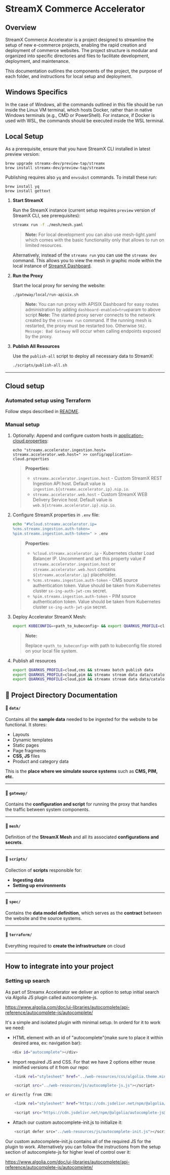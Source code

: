 # StreamX Commerce Accelerator

## Overview

StreamX Commerce Accelerator is a project designed to streamline the setup of new e-commerce
projects, enabling the rapid creation and deployment of commerce websites. The project structure is
modular and organized into specific directories and files to facilitate development, deployment, and
maintenance.

This documentation outlines the components of the project, the purpose of each folder, and
instructions for local setup and deployment.

## Windows Specifics

In the case of Windows, all the commands outlined in this file should be run inside the Linux VM terminal, which hosts Docker, rather than in native Windows terminals (e.g., CMD or PowerShell). For instance, if Docker is used with WSL, the commands should be executed inside the WSL terminal.

## Local Setup

As a prerequisite, ensure that you have StreamX CLI installed in latest preview version:
  ```shell
  brew upgrade streamx-dev/preview-tap/streamx
  brew install streamx-dev/preview-tap/streamx
  ```
Publishing requires also `yq` and `envsubst` commands. To install these run:
  ```shell
  brew install yq
  brew install gettext
  ```

1. **Start StreamX**
    
   Run the StreamX instance (current setup requires `preview` version of StreamX CLI, see
      prerequisites):
      ```bash
      streamx run -f ./mesh/mesh.yaml
      ```

   > **Note:** For local development you can also use mesh-light.yaml which comes with the basic
   functionality only that allows to run on limited resources.

   Alternatively, instead of the `streamx run` you can use the `streamx dev` command. 
   This allows you to view the mesh in graphic mode within the local instance of [StreamX Dashboard](http://localhost:9088/mesh). 

2. **Run the Proxy**

   Start the local proxy for serving the website:
      ```bash
      ./gateway/local/run-apisix.sh
      ```

   > **Note:** You can run proxy with APISIX Dashboard for easy routes administration by adding `dashboard-enabled=true`param to above script
   > **Note:** The started proxy server connects to the network created by the `streamx run` command.
   If the running mesh is restarted, the proxy must be restarted too. Otherwise `502. Message: Bad Gateway` will occur when calling endpoints exposed by the proxy.

3. **Publish All Resources**
   
   Use the `publish-all` script to deploy all necessary data to StreamX:
      ```bash
      ./scripts/publish-all.sh
      ```
---

## Cloud setup
### Automated setup using Terraform
Follow steps described in [README](terraform/README.md).
### Manual setup
1. Optionally: Append and configure custom hosts in [application-cloud.properties](config/application-cloud.properties):
   ```shell
   echo "streamx.accelerator.ingestion.host=
   streamx.accelerator.web.host=" >> config/application-cloud.properties
   ```
   > **Properties:**
   > * `streamx.accelerator.ingestion.host` - Custom StreamX REST Ingestion API host. Default value is `ingestion.${streamx.accelerator.ip}.nip.io`.
   > * `streamx.accelerator.web.host` - Custom StreamX WEB Delivery Service host. Default value is `web.${streamx.accelerator.ip}.nip.io`.
2. Configure StreamX properties in `.env` file:
   ```bash
   echo "#%cloud.streamx.accelerator.ip=
   %cms.streamx.ingestion.auth-token=
   %pim.streamx.ingestion.auth-token=" > .env
   ```
   > **Properties:**
   > * `%cloud.streamx.accelerator.ip` - Kubernetes cluster Load Balancer IP. Uncomment and set this property value if `streamx.accelerator.ingestion.host` or `streamx.accelerator.web.host` contains `${streamx.accelerator.ip}` placeholder.
   > * `%cms.streamx.ingestion.auth-token` - CMS source authentication token. Value should be taken from Kubernetes cluster `sx-ing-auth-jwt-cms` secret.
   > * `%pim.streamx.ingestion.auth-token` - PIM source authentication token. Value should be taken from Kubernetes cluster `sx-ing-auth-jwt-pim` secret.
3. Deploy Accelerator StreamX Mesh:
   ```bash
   export KUBECONFIG=<path_to_kubeconfig> && export QUARKUS_PROFILE=cloud && streamx --accept-license deploy -f mesh/mesh.yaml
   ```
   > **Note:**
   > 
   > Replace `<path_to_kubeconfig>` with path to kubeconfig file stored on your local file system.
4. Publish all resources
   ```bash
   export QUARKUS_PROFILE=cloud,cms && streamx batch publish data
   export QUARKUS_PROFILE=cloud,pim && streamx stream data data/catalog/products.stream
   export QUARKUS_PROFILE=cloud,pim && streamx stream data data/catalog/categories.stream
   ```

## 📁 Project Directory Documentation

#### 📂 `data/`

Contains all the **sample data** needed to be ingested for the website to be functional. It stores:

- Layouts
- Dynamic templates
- Static pages
- Page fragments
- **CSS, JS** files
- Product and category data

This is the **place where we simulate source systems** such as **CMS, PIM, etc.**

---

#### 📂 `gateway/`

Contains the **configuration and script** for running the proxy that handles the traffic between
system components.

---

#### 📂 `mesh/`

Definition of the **StreamX Mesh** and all its associated **configurations and secrets**.

---

#### 📂 `scripts/`

Collection of **scripts** responsible for:

- **Ingesting data**
- **Setting up environments**

---

#### 📂 `spec/`

Contains the **data model definition**, which serves as the **contract** between the website and the
source systems.

---

#### 📂 `terraform/`

Everything required to **create the infrastructure** on cloud

---

## How to integrate into your project

### Setting up search

As part of Streamx Accelerator we deliver an option to setup initial search via Algolia JS plugin
called autocomplete-js.

https://www.algolia.com/doc/ui-libraries/autocomplete/api-reference/autocomplete-js/autocomplete/

It's a simple and isolated plugin with minimal setup. In orderd for it to work we need:

- HTML element with an id of "autocomplete"(make sure to place it within desired area, ex:
  navigation bar):

```bash
   <div id="autocomplete"></div>
```

- Import required JS and CSS. For that we have 2 options either reuse minified versions of it from
  our repo:

```bash
    <link rel="stylesheet" href="../web-resources/css/algolia.theme.min.css" />
```

```bash
    <script src="../web-resources/js/autocomplete-js.js"></script>
```

    or directly from CDN:

```bash
    <link rel="stylesheet" href="https://cdn.jsdelivr.net/npm/@algolia/autocomplete-theme-classic@1.17.9/dist/theme.min.css" integrity="sha256-7xmjOBJDAoCNWP1SMykTUwfikKl5pHkl2apKOyXLqYM=" crossorigin="anonymous"/>
```

```bash
    <script src="https://cdn.jsdelivr.net/npm/@algolia/autocomplete-js@1.18.0/dist/umd/index.production.js" integrity="sha256-Aav0vWau7GAZPPaOM/j8Jm5ySx1f4BCIlUFIPyTRkUM=" crossorigin="anonymous"></script>
```

- Attach our custom autocomplete-init.js to initialize it:

```bash
    <script defer src="../web-resources/js/autocomplete-init.js"></script>
```

Our custom autocomplete-init.js contains all of the required JS for the plugin to work.
Alternatively you can follow the instructions from the setup section of autocomplete-js for higher
level of control over it:

https://www.algolia.com/doc/ui-libraries/autocomplete/api-reference/autocomplete-js/autocomplete/
